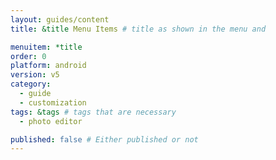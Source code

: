 ```yaml
---
layout: guides/content
title: &title Menu Items # title as shown in the menu and

menuitem: *title
order: 0
platform: android
version: v5
category:
  - guide
  - customization
tags: &tags # tags that are necessary
  - photo editor

published: false # Either published or not
---
```


